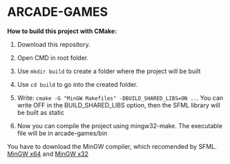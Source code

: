 # ARCADE-GAMES

**How to build this project with CMake:**

1.  Download this repository.

2. Open CMD in root folder.

3. Use `mkdir build` to create a folder where the project will be built

4. Use `cd build` to go into the created folder. 

5. Write: `cmake -G "MinGW Makefiles" -DBUILD_SHARED_LIBS=ON ..`. You can write OFF in the BUILD_SHARED_LIBS option, then the SFML library will be built as static

6. Now you can compile the project using mingw32-make. The executable file will be in arcade-games/bin

You have to download the MinGW compiler, which recomended by SFML. [MinGW x64](https://github.com/brechtsanders/winlibs_mingw/releases/download/13.1.0-16.0.5-11.0.0-msvcrt-r5/winlibs-x86_64-posix-seh-gcc-13.1.0-mingw-w64msvcrt-11.0.0-r5.7z "MinGW x64 link") and [MinGW x32](https://github.com/brechtsanders/winlibs_mingw/releases/download/13.1.0-16.0.5-11.0.0-msvcrt-r5/winlibs-i686-posix-dwarf-gcc-13.1.0-mingw-w64msvcrt-11.0.0-r5.7z "MinGW x32 link")


